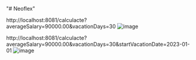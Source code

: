 "# Neoflex" 

http://localhost:8081/calculacte?averageSalary=90000.00&vacationDays=30
![image](https://github.com/alexbug1987/Neoflex/assets/43420128/57cb283d-8f75-49f3-a879-6b3f5837ca8d)

http://localhost:8081/calculacte?averageSalary=90000.00&vacationDays=30&startVacationDate=2023-01-01
![image](https://github.com/alexbug1987/Neoflex/assets/43420128/13ccbe95-0d59-4425-9e47-81a667e84bd8)


